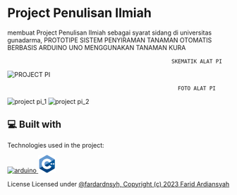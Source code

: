 # Project Penulisan Ilmiah
membuat Project Penulisan Ilmiah sebagai syarat sidang di universitas gunadarma, PROTOTIPE SISTEM PENYIRAMAN TANAMAN OTOMATIS BERBASIS ARDUINO UNO MENGGUNAKAN TANAMAN KURA

                                                        SKEMATIK ALAT PI 
![PROJECT PI](https://github.com/fardardnsyh/ProjectPenulisanIlmiah/assets/145440594/555d5346-aa8d-4303-9763-92ee8fd77a34)

                                                          FOTO ALAT PI
![project pi_1](https://github.com/fardardnsyh/ProjectPenulisanIlmiah/assets/145440594/ccd97d32-b4cc-453f-b281-94f1087ff4a0)
![project pi_2](https://github.com/fardardnsyh/ProjectPenulisanIlmiah/assets/145440594/8ef60b85-9f41-42be-a95e-20001505db6d)

<h2>💻 Built with</h2>
Technologies used in the project:
<p align="left"> <a href="https://www.arduino.cc/" target="blank" rel="noreferrer"> <img src="https://cdn.worldvectorlogo.com/logos/arduino-1.svg" alt="arduino" width="40" height="40"/> </a> <a 
href="https://www.w3schools.com/cpp/" target="_blank" rel="noreferrer"> <img src="https://raw.githubusercontent.com/devicons/devicon/master/icons/cplusplus/cplusplus-original.svg" alt="cplusplus" width="40" height="40"/> </a> </p>

License
Licensed under [@fardardnsyh, Copyright (c) 2023 Farid Ardiansyah](./LICENSE)

